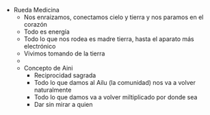 - Rueda Medicina
	- Nos enraizamos, conectamos cielo y tierra y nos paramos en el corazón
	- Todo es energía
	- Todo lo que nos rodea es madre tierra, hasta el aparato más electrónico
	- Vivimos tomando de la tierra
	-
	- Concepto de Aini
		- Reciprocidad sagrada
		- Todo lo que damos al Ailu (la comunidad) nos va a volver naturalmente
		- Todo lo que damos va a volver miltiplicado por donde sea
		- Dar sin mirar a quien